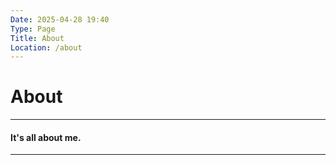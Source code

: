```yaml
---
Date: 2025-04-28 19:40
Type: Page
Title: About
Location: /about
---
```


# About

---

#### It's all about me.

---
